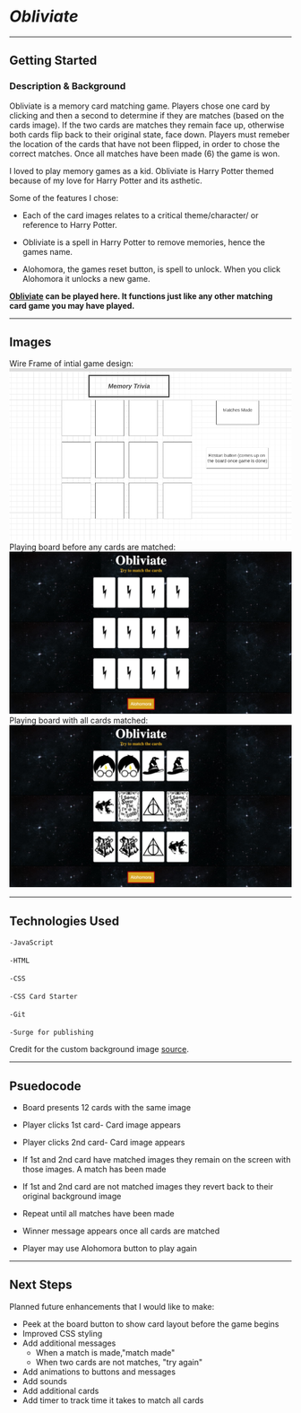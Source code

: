 # **_Obliviate_**
_____

## Getting Started
### **Description & Background**
Obliviate is a memory card matching game. Players chose one card by clicking and then a second to determine if they are matches (based on the cards image). If the two cards are matches they remain face up, otherwise both cards flip back to their original state, face down. Players must remeber the location of the cards that have not been flipped, in order to chose the correct matches. Once all matches have been made (6) the game is won.

I loved to play memory games as a kid. Obliviate is Harry Potter themed because of my love for Harry Potter and its asthetic. 

Some of the features I chose: 

- Each of the card images relates to a critical theme/character/ or reference to Harry Potter. 

- Obliviate is a spell in Harry Potter to remove memories, hence the games name. 

- Alohomora, the games reset button, is spell to unlock. When you click Alohomora it unlocks a new game.

**[Obliviate](https://unit1-memorygame-darby.surge.sh/) can be played here. It functions just like any other matching card game you may have played.**

___

## Images
Wire Frame of intial game design:
![Wire Frame](/images/HP/wireframe.png)
Playing board before any cards are matched:
![Initial Board](/images/HP/UnmatchedBoard.png)
Playing board with all cards matched:
![MatchedBoard](/images/HP/MatchedBoard.png)


___


## Technologies Used

    -JavaScript

    -HTML

    -CSS
    
    -CSS Card Starter

    -Git

    -Surge for publishing 

    

Credit for the
custom background image [source](https://www.wallpaperflare.com/white-and-black-starry-night-wallpaper-space-stars-star-space-wallpaper-syvkr). 

___

## Psuedocode
    
- Board presents 12 cards with the same image 
- Player clicks 1st card- Card image appears
- Player clicks 2nd card- Card image appears
  
-  If 1st and 2nd card have matched images they remain on the screen with those images. A match has been made
-  If 1st and 2nd card are not matched images they revert back to their original background image
-  Repeat until all matches have been made 
-  Winner message appears once all cards are matched
-  Player may use Alohomora button to play again 
   
---
## Next Steps

 Planned future enhancements that I would like to make:
  
 
- Peek at the board button to show card layout before the game begins
- Improved CSS styling
- Add additional messages
  -  When a match is made,"match made" 
  -  When two cards are not matches, "try again"
- Add animations to buttons and messages 
- Add sounds 
- Add additional cards
- Add timer to track time it takes to match all cards 












